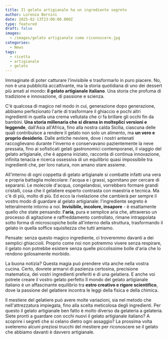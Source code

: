 ```yaml
---
title: Il gelato artigianale ha un ingrediente segreto
author: Lorenza Bernini
date: 2025-02-13T23:00:00.000Z
type: featured
draft: false
images:
  - /images/gelato artigianale come riconoscere.jpg
categories:
  - News
tags:
  - ricetta
  - artigianale
  - gelato
---
```


Immaginate di poter catturare l'invisibile e trasformarlo in puro piacere. No, non è una pubblicità accattivante, ma la storia quotidiana di uno dei dessert più amati al mondo: **il gelato artigianale italiano**. Una storia che profuma di tradizione e innovazione, di passione e scienza.

C'è qualcosa di magico nel modo in cui, generazione dopo generazione, abbiamo perfezionato l'arte di trasformare il ghiaccio e pochi altri ingredienti in quella una crema vellutata che ci fa brillare gli occhi fin da bambini. **Una storia millenaria che si dirama in molteplici versioni e leggende**, dall'Asia all'Africa, fino alla nostra calda Sicilia, ciascuna delle quali contribuisce a rendere il gelato non solo un alimento, ma **un vero e proprio desiderio**. Dalle antiche neviere, dove i nostri antenati raccoglievano durante l'inverno e conservavano pazientemente la neve pressata, fino ai sofisticati gelati gastronomici contemporanei, il viaggio del gelato artigianale, che è appena iniziato, racconta di continua innovazione, infinita tenacia e ricerca ossessiva di un equilibrio quasi impossibile tra ingredienti che, per loro natura, non amano stare assieme.

All'interno di ogni coppetta di gelato artigianale si combatte infatti una vera e propria battaglia molecolare: l'acqua e i grassi, sgomitano per cercare di separarsi. Le molecole d'acqua, congelandosi, vorrebbero formare grandi cristalli, cosa che il gelatiere esperto contrasta con maestria e tecnica. Ma c'è di più, molto di più. Ed ecco la rivelazione che cambierà per sempre il vostro modo di guardare al gelato artigianale: l'ingrediente segreto è letteralmente intorno a noi. **Invisibile, incolore, insapore** - è esattamente quello che state pensando: **l'aria**, pura e semplice aria che, attraverso un processo di agitazione e raffreddamento controllato, rimane intrappolata sotto forma di microscopiche bolle all'interno della struttura, trasformando il gelato in quella soffice squisitezza che tutti amiamo.

Pensate: senza questo magico ingrediente, ci troveremmo davanti a dei semplici ghiaccioli. Proprio come noi non potremmo vivere senza respirare, il gelato non potrebbe esistere senza quelle piccolissime bolle d'aria che lo rendono golosamente morbido.

La buona notizia? Questa magia può prendere vita anche nella vostra cucina. Certo, dovrete armarvi di pazienza certosina, precisione matematica, dei vostri ingredienti preferiti e di una gelatiera. E anche voi potrete creare il vostro gelato perfetto Il mondo del gelato artigianale italiano è un affascinante equilibrio tra **estro creativo e rigore scientifico**, dove la passione del gelatiere incontra le leggi della fisica e della chimica.

Il mestiere del gelatiere può avere molte variazioni, sia nel metodo che nell'attrezzatura impiegata, fino alla scelta meticolosa degli ingredienti. Per questo il gelato artigianale ben fatto è molto diverso da gelateria a gelateria. Siete pronti a guardare con occhi nuovi il gelato artigianale italiano? A scoprire i segreti che si celano dietro ogni assaggio? La prossima volta sveleremo alcuni preziosi trucchi del mestiere per riconoscere se il gelato che abbiamo davanti è davvero artigianale.
